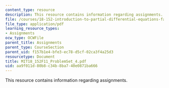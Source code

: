 ```yaml
---
content_type: resource
description: This resource contains information regarding assignments.
file: /courses/18-152-introduction-to-partial-differential-equations-fall-2011/aa9f011d80b8c34b8ba740e0871ba666_MIT18_152F11_ProblemSet_4.pdf
file_type: application/pdf
learning_resource_types:
- Assignments
ocw_type: OCWFile
parent_title: Assignments
parent_type: CourseSection
parent_uid: f157b1e4-bfe3-ec78-d5cf-02ca3f4a25d3
resourcetype: Document
title: MIT18_152F11_ProblemSet_4.pdf
uid: aa9f011d-80b8-c34b-8ba7-40e0871ba666
---
```

This resource contains information regarding assignments.

